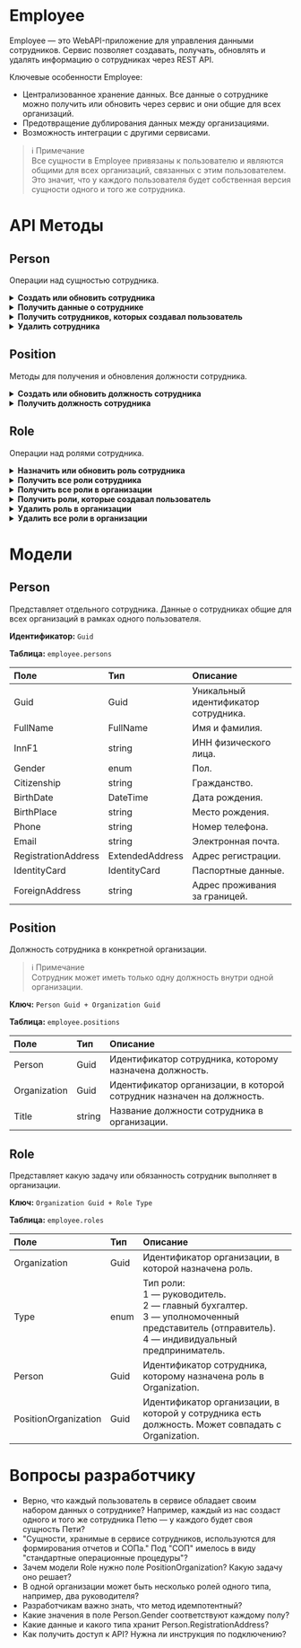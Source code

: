 # Employee

Employee — это WebAPI-приложение для управления данными сотрудников. Сервис позволяет создавать, получать, обновлять и удалять информацию о сотрудниках через REST API.

Ключевые особенности Employee:

- Централизованное хранение данных. Все данные о сотруднике можно получить или обновить через сервис и они общие для всех организаций.
- Предотвращение дублирования данных между организациями.
- Возможность интеграции с другими сервисами.

> :information_source: Примечание<br>
> Все сущности в Employee привязаны к пользователю и являются общими для всех организаций, связанных с этим пользователем. Это значит, что у каждого пользователя будет собственная версия сущности одного и того же сотрудника.


# API Методы

## Person

Операции над сущностью сотрудника.

<details>
<summary><b>Создать или обновить сотрудника</b></summary>

**Запрос:**

```HTTP
PUT /person/{personGuid}
```

`personGuid` — уникальный идентификатор сотрудника.

**Тело запроса:**

```JSON
{
  "FullName": "Semyon Semyonovich",
  "InnFl": "1234567890",
  "Gender": 1,
  "Citizenship": "RUSSIAN FEDERATION",
  "BirthDate": "01.01.2000",
  "BirthPlace": "Volgograd",
  "Phone": "+79610878544",
  "Email": "snkot@gmail.com",
  "RegistrationAddress": {
  },
  "IdentityCard": {
    "DocumentType" : "Passport",
    "Series" : "1234567890",
    "Number" : "1234567890",
    "Issuer" : "MVD",
    "IssuanceDate" : "01.01.2000",
    "IssuerCode" : "1234567890"
  },
  "ForeignAddress": "Armenia, Yerevan, Shirak St"
}
```

</details>

<details>
<summary><b>Получить данные о сотруднике</b></summary>

**Запрос:**

```HTTP
GET /person/{personGuid}
```

`personGuid` — уникальный идентификатор сотрудника.

**Ответ:**

```JSON
{
  "FullName": "Semyon Semyonovich",
  "InnFl": "1234567890",
  "Gender": 1,
  "Citizenship": "RUSSIAN FEDERATION",
  "BirthDate": "01.01.1802",
  "BirthPlace": "Volgograd",
  "Phone": "+79610878544",
  "Email": "snkot@gmail.com",
  "RegistrationAddress": {
  },
  "IdentityCard": {
    "DocumentType" : "Passport",
    "Series" : "1234567890",
    "Number" : "1234567890",
    "Issuer" : "MVD",
    "IssuanceDate" : "01.01.2000",
    "IssuerCode" : "1234567890"
  },
  "ForeignAddress": "Armenia, Yerevan, Shirak St"
}
```

</details>

<details>
<summary><b>Получить сотрудников, которых создавал пользователь</b></summary>

**Запрос:**

```HTTP
GET /person
```

**Ответ:**

```JSON
[
  "q-12-345-w-67890" : {
    {
      "FullName": "Semyon Semyonovich",
      "InnFl": "1234567890",
      "Gender": 1,
      "Citizenship": "RUSSIAN FEDERATION",
      "BirthDate": "01.01.1802",
      "BirthPlace": "Volgograd",
      "Phone": "+79610878544",
      "Email": "snkot@gmail.com",
      "RegistrationAddress": {
      },
      "IdentityCard": {
        "DocumentType" : "Passport",
        "Series" : "1234567890",
        "Number" : "1234567890",
        "Issuer" : "MVD",
        "IssuanceDate" : "01.01.2000",
        "IssuerCode" : "1234567890"
      },
      "ForeignAddress": "Armenia, Yerevan, Shirak St"
    }
  }
]
```

</details>

<details>
<summary><b>Удалить сотрудника</b></summary>

**Запрос:**

```HTTP
DELETE /person/{personGuid}
```

`personGuid` — уникальный идентификатор сотрудника.

</details>

## Position

Методы для получения и обновления должности сотрудника.

<details>
<summary><b>Создать или обновить должность сотрудника</b></summary>

**Запрос:**

```HTTP
PUT /position/{personGuid}/{organizationGuid}
```

- `personGuid` — уникальный идентификатор сотрудника.
- `organizationGuid` — идентификатор организации, в которой нужно создать или обновить должность.

**Тело запроса:**

```JSON
{
  "Title" : "Technical Writer"
}
```

</details>

<details>
<summary><b>Получить должность сотрудника</b></summary>

**Запрос:**

```HTTP
GET /position/{personGuid}/{organizationGuid}
```

- `personGuid` — уникальный идентификатор сотрудника.
- `organizationGuid` — идентификатор организации, в которой нужно получить должность сотрудника.

**Ответ:**

```JSON
{
  "Title" : "Technical Writer"
}
```

</details>

## Role

Операции над ролями сотрудника.

<details>
<summary><b>Назначить или обновить роль сотрудника</b></summary>

**Запрос:**

```HTTP
PUT /role/{organizationGuid}
```

`organizationGuid` — идентификатор организации, в которой нужно назначить или обновить роль.

**Тело запроса:**

```JSON
{
  "Type" : 4,
  "Person" : "q-12-345-w-67890",
  "PositionOrganization" : "q-12-345-w-67890"
}
```

</details>

<details>
<summary><b>Получить все роли сотрудника</b></summary>

**Запрос:**

```HTTP
GET /role/{personGuid}
```

`personGuid` — уникальный идентификатор сотрудника.

**Ответ:**

```JSON
[
  {
    "Organization" : "q-12-345-w-67890",
    "Type" : 4,
    "PositionOrganization" : "q-12-345-w-67890"
  }
]
```

</details>

<details>
<summary><b>Получить все роли в организации</b></summary>

**Запрос:**

```HTTP
GET /role/{organizationGuid}
```

`organizationGuid` — идентификатор организации, в которой нужно получить роли.

**Ответ:**

```JSON
[
  {
    "Type" : 4,
    "Person" : "q-12-345-w-67890",
    "PositionOrganization" : "q-12-345-w-67890"
  }
]
```

</details>

<details>
<summary><b>Получить роли, которые создавал пользователь</b></summary>

**Запрос:**

```HTTP
GET /role
```

**Ответ:**

```JSON
[
  "q-12-345-w-67890" : [ 
    {
      "Type" : 4,
      "Person" : "q-12-345-w-67890",
      "PositionOrganization" : "q-12-345-w-67890"
    }
  ]
]
```

Роли будут представлены в рамках организаций (`Guid` — организации).

</details>

<details>
<summary><b>Удалить роль в организации</b></summary>

**Запрос:**

```HTTP
DELETE /role/{organizationGuid}/{roleType}
```

- `organizationGuid` — идентификатор организации, в которой нужно удалить роль.
- `roleType` — тип роли, которую нужно удалить.

</details>

<details>
<summary><b>Удалить все роли в организации</b></summary>

**Запрос:**

```HTTP
DELETE /role/{organizationGuid}
```

`organizationGuid` — идентификатор организации, в которой нужно удалить роли.

</details>


# Модели

## Person

Представляет отдельного сотрудника. Данные о сотрудниках общие для всех организаций в рамках одного пользователя.

**Идентификатор:** `Guid`

**Таблица:** `employee.persons`

| Поле | Тип | Описание |
| :----- | :----- | :------------- |
| Guid | Guid | Уникальный идентификатор сотрудника. |
| FullName | FullName | Имя и фамилия. |
| InnF1 | string | ИНН физического лица. |
| Gender | enum | Пол. |
| Citizenship | string | Гражданство. |
| BirthDate | DateTime | Дата рождения. |
| BirthPlace | string | Место рождения. |
| Phone | string | Номер телефона. |
| Email | string | Электронная почта. |
| RegistrationAddress | ExtendedAddress | Адрес регистрации. |
| IdentityCard | IdentityCard | Паспортные данные. |
| ForeignAddress | string | Адрес проживания за границей. |

## Position

Должность сотрудника в конкретной организации.

> :information_source: Примечание<br>
> Сотрудник может иметь только одну должность внутри одной организации.

**Ключ:** `Person Guid + Organization Guid`

**Таблица:** `employee.positions`

| Поле | Тип | Описание |
| :----- | :----- | :------------- |
| Person | Guid | Идентификатор сотрудника, которому назначена должность. |
| Organization | Guid | Идентификатор организации, в которой сотрудник назначен на должность. |
| Title | string | Название должности сотрудника в организации. |

## Role

Представляет какую задачу или обязанность сотрудник выполняет в организации.

**Ключ:** `Organization Guid + Role Type`

**Таблица:** `employee.roles`

| Поле | Тип | Описание |
| :----- | :----- | :------------- |
| Organization | Guid | Идентификатор организации, в которой назначена роль. |
| Type | enum | Тип роли:<br>1 — руководитель.<br>2 — главный бухгалтер.<br>3 — уполномоченный представитель (отправитель).<br>4 — индивидуальный предприниматель. |
| Person | Guid | Идентификатор сотрудника, которому назначена роль в Organization. |
| PositionOrganization | Guid |  Идентификатор организации, в которой у сотрудника есть должность. Может совпадать с Organization. |


# Вопросы разработчику

- Верно, что каждый пользователь в сервисе обладает своим набором данных о сотруднике? Например, каждый из нас создаст одного и того же сотрудника Петю — у каждого будет своя сущность Пети?
- "Сущности, хранимые в сервисе сотрудников, используются для формирования отчетов и СОПа." Под "СОП" имелось в виду "стандартные операционные процедуры"?
- Зачем модели Role нужно поле PositionOrganization? Какую задачу оно решает?
- В одной организации может быть несколько ролей одного типа, например, два руководителя?
- Разработчикам важно знать, что метод идемпотентный?
- Какие значения в поле Person.Gender соответствуют каждому полу?
- Какие данные и какого типа хранит Person.RegistrationAddress?
- Как получить доступ к API? Нужна ли инструкция по подключению?